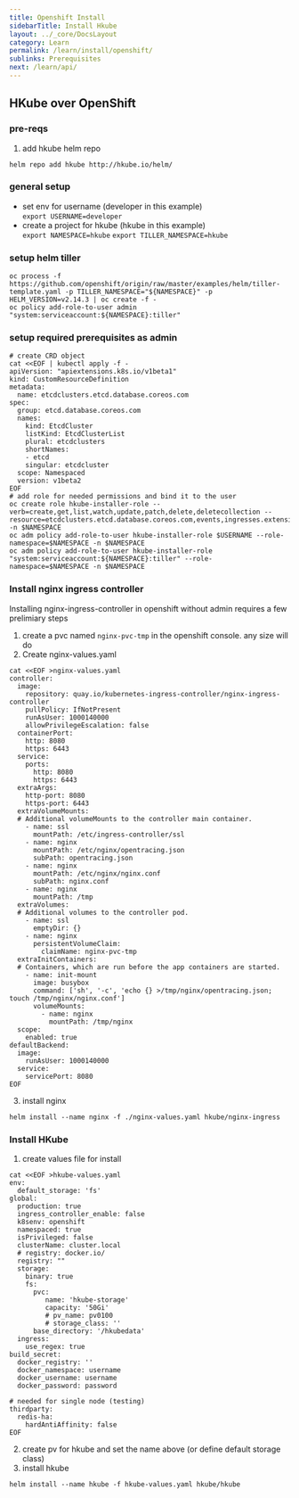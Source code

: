 ```yaml
---
title: Openshift Install
sidebarTitle: Install Hkube
layout: ../_core/DocsLayout
category: Learn
permalink: /learn/install/openshift/
sublinks: Prerequisites
next: /learn/api/
---
```


## HKube over OpenShift
### pre-reqs

1. add hkube helm repo

```console
helm repo add hkube http://hkube.io/helm/
```

### general setup
- set env for username (developer in this example)  
```export USERNAME=developer```
- create a project for hkube (hkube in this example)  
```export NAMESPACE=hkube```
```export TILLER_NAMESPACE=hkube```

### setup helm tiller
```console
oc process -f https://github.com/openshift/origin/raw/master/examples/helm/tiller-template.yaml -p TILLER_NAMESPACE="${NAMESPACE}" -p HELM_VERSION=v2.14.3 | oc create -f -
oc policy add-role-to-user admin "system:serviceaccount:${NAMESPACE}:tiller"
```

### setup required prerequisites as admin
```console
# create CRD object
cat <<EOF | kubectl apply -f -
apiVersion: "apiextensions.k8s.io/v1beta1"
kind: CustomResourceDefinition
metadata:
  name: etcdclusters.etcd.database.coreos.com
spec:
  group: etcd.database.coreos.com
  names:
    kind: EtcdCluster
    listKind: EtcdClusterList
    plural: etcdclusters
    shortNames:
    - etcd
    singular: etcdcluster
  scope: Namespaced
  version: v1beta2
EOF
# add role for needed permissions and bind it to the user 
oc create role hkube-installer-role --verb=create,get,list,watch,update,patch,delete,deletecollection --resource=etcdclusters.etcd.database.coreos.com,events,ingresses.extensions -n $NAMESPACE
oc adm policy add-role-to-user hkube-installer-role $USERNAME --role-namespace=$NAMESPACE -n $NAMESPACE
oc adm policy add-role-to-user hkube-installer-role "system:serviceaccount:${NAMESPACE}:tiller" --role-namespace=$NAMESPACE -n $NAMESPACE
```

### Install nginx ingress controller
Installing nginx-ingress-controller in openshift without admin requires a few prelimiary steps  

1. create a pvc named ```nginx-pvc-tmp``` in the openshift console. any size will do
2. Create nginx-values.yaml

```console
cat <<EOF >nginx-values.yaml
controller:
  image:
    repository: quay.io/kubernetes-ingress-controller/nginx-ingress-controller
    pullPolicy: IfNotPresent
    runAsUser: 1000140000
    allowPrivilegeEscalation: false
  containerPort:
    http: 8080
    https: 6443    
  service:
    ports:
      http: 8080
      https: 6443    
  extraArgs: 
    http-port: 8080
    https-port: 6443
  extraVolumeMounts: 
  # Additional volumeMounts to the controller main container.
    - name: ssl
      mountPath: /etc/ingress-controller/ssl
    - name: nginx
      mountPath: /etc/nginx/opentracing.json
      subPath: opentracing.json
    - name: nginx
      mountPath: /etc/nginx/nginx.conf
      subPath: nginx.conf
    - name: nginx
      mountPath: /tmp
  extraVolumes: 
  # Additional volumes to the controller pod.
    - name: ssl
      emptyDir: {}    
    - name: nginx
      persistentVolumeClaim:
        claimName: nginx-pvc-tmp
  extraInitContainers: 
  # Containers, which are run before the app containers are started.
    - name: init-mount
      image: busybox
      command: ['sh', '-c', 'echo {} >/tmp/nginx/opentracing.json; touch /tmp/nginx/nginx.conf']
      volumeMounts:
        - name: nginx
          mountPath: /tmp/nginx
  scope:
    enabled: true
defaultBackend:
  image:
    runAsUser: 1000140000
  service:
    servicePort: 8080 
EOF
```
3. install nginx

```console
helm install --name nginx -f ./nginx-values.yaml hkube/nginx-ingress
```

### Install HKube

1. create values file for install

```console
cat <<EOF >hkube-values.yaml
env:
  default_storage: 'fs'
global:
  production: true
  ingress_controller_enable: false
  k8senv: openshift
  namespaced: true
  isPrivileged: false
  clusterName: cluster.local
  # registry: docker.io/
  registry: ""
  storage:
    binary: true
    fs:
      pvc: 
         name: 'hkube-storage'
         capacity: '50Gi'
         # pv_name: pv0100
         # storage_class: ''
      base_directory: '/hkubedata'
  ingress:
    use_regex: true      
build_secret:
  docker_registry: ''
  docker_namespace: username
  docker_username: username
  docker_password: password

# needed for single node (testing)  
thirdparty:
  redis-ha:
    hardAntiAffinity: false
EOF
```

2. create pv for hkube and set the name above (or define default storage class)
3. install hkube

```console
helm install --name hkube -f hkube-values.yaml hkube/hkube
```